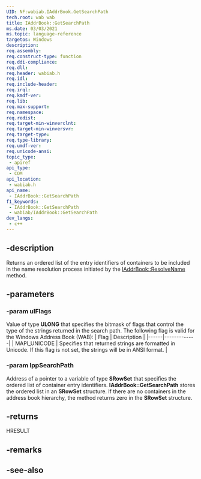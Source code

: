 ```yaml
---
UID: NF:wabiab.IAddrBook.GetSearchPath
tech.root: wab wab 
title: IAddrBook::GetSearchPath
ms.date: 03/03/2021
ms.topic: language-reference
targetos: Windows
description: 
req.assembly: 
req.construct-type: function
req.ddi-compliance: 
req.dll: 
req.header: wabiab.h
req.idl: 
req.include-header: 
req.irql: 
req.kmdf-ver: 
req.lib: 
req.max-support: 
req.namespace: 
req.redist: 
req.target-min-winverclnt: 
req.target-min-winversvr: 
req.target-type: 
req.type-library: 
req.umdf-ver: 
req.unicode-ansi: 
topic_type:
 - apiref
api_type:
 - COM
api_location:
 - wabiab.h
api_name:
 - IAddrBook::GetSearchPath
f1_keywords:
 - IAddrBook::GetSearchPath
 - wabiab/IAddrBook::GetSearchPath
dev_langs:
 - c++
---
```


## -description

Returns an ordered list of the entry identifiers of containers to be included in the name resolution process initiated by the [IAddrBook::ResolveName](nf-wabiab-iaddrbook-resolvename.md) method.

## -parameters

### -param ulFlags

Value of type **ULONG** that specifies the bitmask of flags that control the type of the strings returned in the search path. The following flag is valid for the Windows Address Book (WAB):
| Flag | Description |
|------|-------------|
| MAPI_UNICODE | Specifies that returned strings are formatted in Unicode. If this flag is not set, the strings will be in ANSI format. |

### -param lppSearchPath

Address of a pointer to a variable of type **SRowSet** that specifies the ordered list of container entry identifiers. **IAddrBook::GetSearchPath** stores the ordered list in an **SRowSet** structure. If there are no containers in the address book hierarchy, the method returns zero in the **SRowSet** structure.

## -returns

HRESULT

## -remarks

## -see-also

